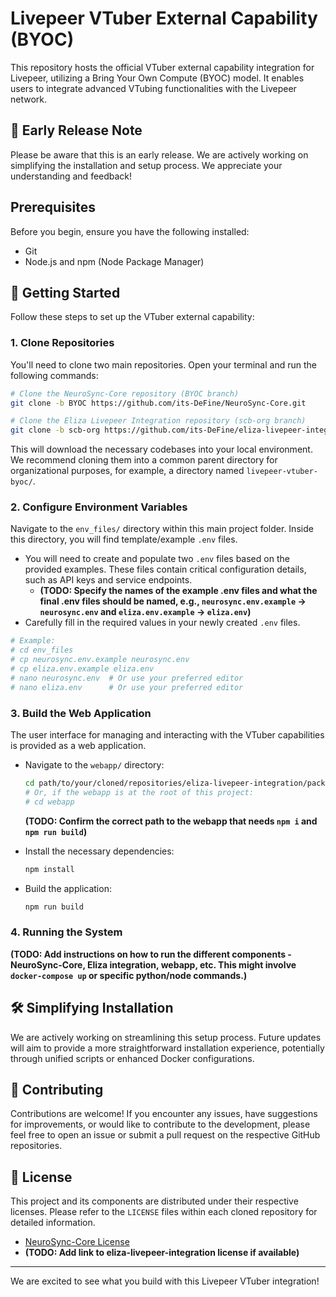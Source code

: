 # Livepeer VTuber External Capability (BYOC)

This repository hosts the official VTuber external capability integration for Livepeer, utilizing a Bring Your Own Compute (BYOC) model. It enables users to integrate advanced VTubing functionalities with the Livepeer network.

## 📢 Early Release Note

Please be aware that this is an early release. We are actively working on simplifying the installation and setup process. We appreciate your understanding and feedback!

##  Prerequisites

Before you begin, ensure you have the following installed:
*   Git
*   Node.js and npm (Node Package Manager)

## 🚀 Getting Started

Follow these steps to set up the VTuber external capability:

### 1. Clone Repositories

You'll need to clone two main repositories. Open your terminal and run the following commands:

```bash
# Clone the NeuroSync-Core repository (BYOC branch)
git clone -b BYOC https://github.com/its-DeFine/NeuroSync-Core.git

# Clone the Eliza Livepeer Integration repository (scb-org branch)
git clone -b scb-org https://github.com/its-DeFine/eliza-livepeer-integration.git
```

This will download the necessary codebases into your local environment. We recommend cloning them into a common parent directory for organizational purposes, for example, a directory named `livepeer-vtuber-byoc/`.

### 2. Configure Environment Variables

Navigate to the `env_files/` directory within this main project folder. Inside this directory, you will find template/example `.env` files.

*   You will need to create and populate two `.env` files based on the provided examples. These files contain critical configuration details, such as API keys and service endpoints.
    *   **(TODO: Specify the names of the example .env files and what the final .env files should be named, e.g., `neurosync.env.example` -> `neurosync.env` and `eliza.env.example` -> `eliza.env`)**
*   Carefully fill in the required values in your newly created `.env` files.

```bash
# Example:
# cd env_files
# cp neurosync.env.example neurosync.env
# cp eliza.env.example eliza.env
# nano neurosync.env  # Or use your preferred editor
# nano eliza.env      # Or use your preferred editor
```

### 3. Build the Web Application

The user interface for managing and interacting with the VTuber capabilities is provided as a web application.

*   Navigate to the `webapp/` directory:
    ```bash
    cd path/to/your/cloned/repositories/eliza-livepeer-integration/packages/app # Adjust path if necessary, or to the main webapp folder if structure is different
    # Or, if the webapp is at the root of this project:
    # cd webapp
    ```
    **(TODO: Confirm the correct path to the webapp that needs `npm i` and `npm run build`)**

*   Install the necessary dependencies:
    ```bash
    npm install
    ```

*   Build the application:
    ```bash
    npm run build
    ```

### 4. Running the System

**(TODO: Add instructions on how to run the different components - NeuroSync-Core, Eliza integration, webapp, etc. This might involve `docker-compose up` or specific python/node commands.)**

## 🛠️ Simplifying Installation

We are actively working on streamlining this setup process. Future updates will aim to provide a more straightforward installation experience, potentially through unified scripts or enhanced Docker configurations.

## 🤝 Contributing

Contributions are welcome! If you encounter any issues, have suggestions for improvements, or would like to contribute to the development, please feel free to open an issue or submit a pull request on the respective GitHub repositories.

## 📄 License

This project and its components are distributed under their respective licenses. Please refer to the `LICENSE` files within each cloned repository for detailed information.
*   [NeuroSync-Core License](https://github.com/its-DeFine/NeuroSync-Core/blob/BYOC/LICENCE)
*   **(TODO: Add link to eliza-livepeer-integration license if available)**

---

We are excited to see what you build with this Livepeer VTuber integration! 